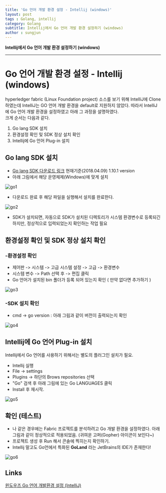 ```yaml
---
title: 'Go 언어 개발 환경 설정 - Intellij (windows)'  
layout: post  
tags : Golang, intellij
category: Golang
subtitle: Intellij에서 Go 언어 개발 환경 설정하기 (windows)
author : sungjun
---
```


**Intellij에서 Go 언어 개발 환경 설정하기 (windows)** 

---

# Go 언어 개발 환경 설정 - Intellij (windows)

hyperledger fabric (Linux Foundation project) 소스를 보기 위해 IntelliJ에 Clone 하였는데 IntelliJ는 GO 언어 개발 환경을 default로 지원하지 않았다. 따라서 IntelliJ에 Go 언어 개발 환경을 설정하였고 아래 그 과정을 설명하였다.   
크게 순서는 다음과 같다.
  1. Go lang SDK 설치
  2. 환경설정 확인 및 SDK 정상 설치 확인
  3. Intellij에 Go 언어 Plug-in 설치

## Go lang SDK 설치
  - [Go lang SDK 다운로드 링크](https://golang.org/dl/) 현재기준(2018.04.09) 1.10.1 version
  - 아래 그림에서 해당 운영체제(Windows)에 맞게 설치

  ![go1](/assets/images/usingimages/intellijGo/go1.PNG)

  - 다운로드 완료 후 해당 파일을 실행해서 설치를 완료한다.

  ![go2](/assets/images/usingimages/intellijGo/go2.PNG)

  - SDK가 설치되면, 자동으로 SDK가 설치된 디렉토리가 시스템 환경변수로 등록되긴 하지만, 정상적으로 입력되었는지 확인하는 작업 필요

## 환경설정 확인 및 SDK 정상 설치 확인

### -환경설정 확인

  - 제어판 -> 시스템 -> 고급 시스템 설정 -> 고급 -> 환경변수
  - 시스템 변수 -> Path 선택 후 -> 편집 클릭
  - Go 언어가 설치된 bin 폴더가 등록 되어 있는지 확인 ( 만약 없다면 추가하기 )

  ![go3](/assets/images/usingimages/intellijGo/go3.PNG)

### -SDK 설치 확인

  - cmd -> go version : 아래 그림과 같이 버전이 출력되는지 확인

  ![go4](/assets/images/usingimages/intellijGo/go4.PNG)

## Intellij에 Go 언어 Plug-in 설치

Intellij에서 Go 언어를 사용하기 위해서는 별도의 플러그인 설치가 필요.

  - Intellij 실행
  - File -> settings
  - Plugins -> 하단의 Brows repositories 선택
  - "Go" 검색 후 아래 그림에 있는 Go LANGUAGES 클릭
  - Install 후 재시작.

  ![go5](/assets/images/usingimages/intellijGo/go5.PNG)

## 확인 (테스트)
 - 나 같은 경우에는 Fabric 프로젝트를 분석하려고 Go 개발 환경을 설정하였다. 아래 그림과 같이 정상적으로 적용되었음. (귀여운 고퍼(Gopher) 아이콘이 보인다~)
 - 프로젝트 생성 후 Run 해서 콘솔에 찍히는지 확인하기.
 - Intellij 말고도 Go언에서 특화된 **GoLand** 라는 JetBrains의 IDE가 존재한다!

 ![go6](/assets/images/usingimages/intellijGo/go6.PNG)

## Links
[윈도우즈 Go 언어 개발환경 설정 (IntelliJ)](http://dog-paw.tistory.com/entry/%EC%9C%88%EB%8F%84%EC%9A%B0%EC%A6%88-Go-%EC%96%B8%EC%96%B4-%EA%B0%9C%EB%B0%9C%ED%99%98%EA%B2%BD-%EC%84%A4%EC%A0%95-IntelliJ)
